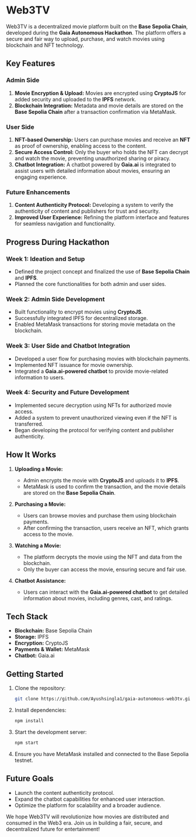 # Web3TV

Web3TV is a decentralized movie platform built on the **Base Sepolia Chain**, developed during the **Gaia Autonomous Hackathon**. The platform offers a secure and fair way to upload, purchase, and watch movies using blockchain and NFT technology. 

## Key Features

### Admin Side
1. **Movie Encryption & Upload:** Movies are encrypted using **CryptoJS** for added security and uploaded to the **IPFS** network.
2. **Blockchain Integration:** Metadata and movie details are stored on the **Base Sepolia Chain** after a transaction confirmation via MetaMask.

### User Side
1. **NFT-based Ownership:** Users can purchase movies and receive an **NFT** as proof of ownership, enabling access to the content.
2. **Secure Access Control:** Only the buyer who holds the NFT can decrypt and watch the movie, preventing unauthorized sharing or piracy.
3. **Chatbot Integration:** A chatbot powered by **Gaia.ai** is integrated to assist users with detailed information about movies, ensuring an engaging experience.

### Future Enhancements
1. **Content Authenticity Protocol:** Developing a system to verify the authenticity of content and publishers for trust and security.
2. **Improved User Experience:** Refining the platform interface and features for seamless navigation and functionality.

## Progress During Hackathon

### Week 1: Ideation and Setup
- Defined the project concept and finalized the use of **Base Sepolia Chain** and **IPFS**.
- Planned the core functionalities for both admin and user sides.

### Week 2: Admin Side Development
- Built functionality to encrypt movies using **CryptoJS**.
- Successfully integrated IPFS for decentralized storage.
- Enabled MetaMask transactions for storing movie metadata on the blockchain.

### Week 3: User Side and Chatbot Integration
- Developed a user flow for purchasing movies with blockchain payments.
- Implemented NFT issuance for movie ownership.
- Integrated a **Gaia.ai-powered chatbot** to provide movie-related information to users.

### Week 4: Security and Future Development
- Implemented secure decryption using NFTs for authorized movie access.
- Added a system to prevent unauthorized viewing even if the NFT is transferred.
- Began developing the protocol for verifying content and publisher authenticity.

## How It Works
1. **Uploading a Movie:**
   - Admin encrypts the movie with **CryptoJS** and uploads it to **IPFS**.
   - MetaMask is used to confirm the transaction, and the movie details are stored on the **Base Sepolia Chain**.

2. **Purchasing a Movie:**
   - Users can browse movies and purchase them using blockchain payments.
   - After confirming the transaction, users receive an NFT, which grants access to the movie.

3. **Watching a Movie:**
   - The platform decrypts the movie using the NFT and data from the blockchain.
   - Only the buyer can access the movie, ensuring secure and fair use.

4. **Chatbot Assistance:**
   - Users can interact with the **Gaia.ai-powered chatbot** to get detailed information about movies, including genres, cast, and ratings.

## Tech Stack
- **Blockchain:** Base Sepolia Chain
- **Storage:** IPFS
- **Encryption:** CryptoJS
- **Payments & Wallet:** MetaMask
- **Chatbot:** Gaia.ai

## Getting Started
1. Clone the repository:
   ```bash
   git clone https://github.com/Ayushsingla1/gaia-autonomous-web3tv.git
   ```
2. Install dependencies:
   ```bash
   npm install
   ```
3. Start the development server:
   ```bash
   npm start
   ```
4. Ensure you have MetaMask installed and connected to the Base Sepolia testnet.

## Future Goals
- Launch the content authenticity protocol.
- Expand the chatbot capabilities for enhanced user interaction.
- Optimize the platform for scalability and a broader audience.


We hope Web3TV will revolutionize how movies are distributed and consumed in the Web3 era. Join us in building a fair, secure, and decentralized future for entertainment!


